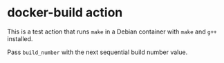 # docker-build action

This is a test action that runs `make` in a Debian container with `make`
and `g++` installed.

Pass `build_number` with the next sequential build number value.

